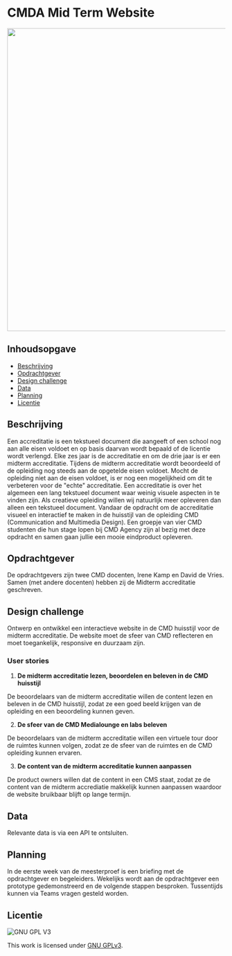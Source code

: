 # CMDA Mid Term Website

<img src="https://github.com/cmda-minor-web-cases/cmda-mid-term/blob/main/assets/cmda-mid-term.png?raw=true](https://github.com/Fabienne02/cmda-mid-term/blob/main/Assets%20rm/Header-readme.jpg" width=700>

## Inhoudsopgave
  * [Beschrijving](#beschrijving)
  * [Opdrachtgever](#opdrachtgever)
  * [Design challenge](#design-challege)
  * [Data](#data)
  * [Planning](#planning)
  * [Licentie](#licentie)

## Beschrijving
Een accreditatie is een tekstueel document die aangeeft of een school nog aan alle eisen voldoet en op basis daarvan wordt bepaald of de licentie wordt verlengd. Elke zes jaar is de accreditatie en om de drie jaar is er een midterm accreditatie. Tijdens de midterm accreditatie wordt beoordeeld of de opleiding nog steeds aan de opgetelde eisen voldoet. Mocht de opleiding niet aan de eisen voldoet, is er nog een mogelijkheid om dit te verbeteren voor de "echte" accreditatie. Een accreditatie is over het algemeen een lang tekstueel document waar weinig visuele aspecten in te vinden zijn. Als creatieve opleiding willen wij natuurlijk meer opleveren dan alleen een tekstueel document. Vandaar de opdracht om de accreditatie visueel en interactief te maken in de huisstijl van de opleiding CMD (Communication and Multimedia Design). Een groepje van vier CMD studenten die hun stage lopen bij CMD Agency zijn al bezig met deze opdracht en samen gaan jullie een mooie eindproduct opleveren.

## Opdrachtgever
De opdrachtgevers zijn twee CMD docenten, Irene Kamp en David de Vries. Samen (met andere docenten) hebben zij de Midterm accreditatie geschreven. 

## Design challenge
Ontwerp en ontwikkel een interactieve website in de CMD huisstijl voor de midterm accreditatie. De website moet de sfeer van CMD reflecteren en moet toegankelijk, responsive en duurzaam zijn.

### User stories
1. **De midterm accreditatie lezen, beoordelen en beleven in de CMD huisstijl**

De beoordelaars van de midterm accreditatie willen de content lezen en beleven in de CMD huisstijl, zodat ze een goed beeld krijgen van de opleiding en een beoordeling kunnen geven.

2. **De sfeer van de CMD Medialounge en labs beleven**

De beoordelaars van de midterm accreditatie willen een virtuele tour door de ruimtes kunnen volgen, zodat ze de sfeer van de ruimtes en de CMD opleiding kunnen ervaren. 

3. **De content van de midterm accreditatie kunnen aanpassen**

De product owners willen dat de content in een CMS staat, zodat ze de content van de midterm accrediatie makkelijk kunnen aanpassen waardoor de website bruikbaar blijft op lange termijn.

## Data
Relevante data is via een API te ontsluiten.

## Planning
In de eerste week van de meesterproef is een briefing met de opdrachtgever en begeleiders. Wekelijks wordt aan de opdrachtgever een prototype gedemonstreerd en de volgende stappen besproken. Tussentijds kunnen via Teams vragen gesteld worden.

## Licentie

![GNU GPL V3](https://www.gnu.org/graphics/gplv3-127x51.png)

This work is licensed under [GNU GPLv3](./LICENSE).
